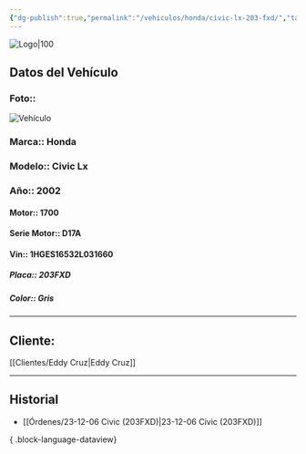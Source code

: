 ```yaml
---
{"dg-publish":true,"permalink":"/vehiculos/honda/civic-lx-203-fxd/","tags":["Honda"]}
---
```


![Logo|100](http://drive.google.com/uc?export=view&id=137fl3TIZ0-PU8b-Pt0bsjclwHub_u78G)

## Datos del Vehículo 
### Foto:: 
![Vehículo](http://drive.google.com/uc?export=view&id=1SvxIDWsa51ve7EMlx0desaZ3bH1WCtnb)

### Marca:: Honda
### Modelo:: Civic Lx
### Año:: 2002
#### Motor:: 1700
#### Serie Motor:: D17A
#### Vin:: 1HGES16532L031660
##### Placa:: 203FXD
##### Color:: Gris
---

## Cliente:

[[Clientes/Eddy Cruz\|Eddy Cruz]]

---

## Historial

- [[Órdenes/23-12-06 Civic (203FXD)\|23-12-06 Civic (203FXD)]]

{ .block-language-dataview} 